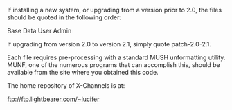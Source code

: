 If installing a new system, or upgrading from a version prior to 2.0, the
files should be quoted in the following order:

Base
Data
User
Admin

If upgrading from version 2.0 to version 2.1, simply quote patch-2.0-2.1.

Each file requires pre-processing with a standard MUSH unformatting utility.
MUNF, one of the numerous programs that can accomplish this, should be
available from the site where you obtained this code.

The home repository of X-Channels is at:

ftp://ftp.lightbearer.com/~lucifer
